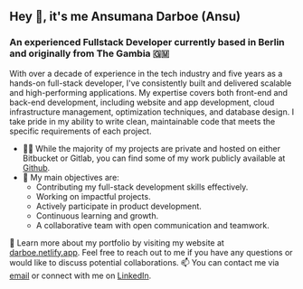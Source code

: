 ## Hey 👋, it's me Ansumana Darboe (Ansu)

### An experienced Fullstack Developer currently based in Berlin and originally from The Gambia 🇬🇲

With over a decade of experience in the tech industry and five years as a hands-on full-stack developer, I've consistently built and delivered scalable and high-performing applications. My expertise covers both front-end and back-end development, including website and app development, cloud infrastructure management, optimization techniques, and database design. I take pride in my ability to write clean, maintainable code that meets the specific requirements of each project.

- 👩‍💻 While the majority of my projects are private and hosted on either Bitbucket or Gitlab, you can find some of my work publicly available at [Github](https://github.com/anamusna).
- 🤔 My main objectives are:
  - Contributing my full-stack development skills effectively.
  - Working on impactful projects.
  - Actively participate in product development.
  - Continuous learning and growth.
  - A collaborative team with open communication and teamwork.
 
💬 Learn more about my portfolio by visiting my website at [darboe.netlify.app](https://darboe.netlify.app/). Feel free to reach out to me if you have any questions or would like to discuss potential collaborations.
📫 You can contact me via [email](mailto:darboe@posteo.net) or connect with me on [LinkedIn](https://www.linkedin.com/in/ansumana-darboe/).
